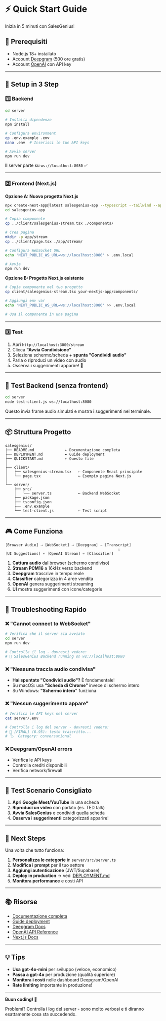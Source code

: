 # ⚡ Quick Start Guide

Inizia in 5 minuti con SalesGenius!

## 🎯 Prerequisiti

- Node.js 18+ installato
- Account [Deepgram](https://console.deepgram.com/) (500 ore gratis)
- Account [OpenAI](https://platform.openai.com/) con API key

---

## 🚀 Setup in 3 Step

### 1️⃣ Backend

```bash
cd server

# Installa dipendenze
npm install

# Configura environment
cp .env.example .env
nano .env  # Inserisci le tue API keys

# Avvia server
npm run dev
```

Il server parte su `ws://localhost:8080` ✅

---

### 2️⃣ Frontend (Next.js)

**Opzione A: Nuovo progetto Next.js**

```bash
npx create-next-app@latest salesgenius-app --typescript --tailwind --app
cd salesgenius-app

# Copia componente
cp ../client/salesgenius-stream.tsx ./components/

# Crea pagina
mkdir -p app/stream
cp ../client/page.tsx ./app/stream/

# Configura WebSocket URL
echo 'NEXT_PUBLIC_WS_URL=ws://localhost:8080' > .env.local

# Avvia
npm run dev
```

**Opzione B: Progetto Next.js esistente**

```bash
# Copia componente nel tuo progetto
cp client/salesgenius-stream.tsx your-nextjs-app/components/

# Aggiungi env var
echo 'NEXT_PUBLIC_WS_URL=ws://localhost:8080' >> .env.local

# Usa il componente in una pagina
```

---

### 3️⃣ Test

1. Apri `http://localhost:3000/stream`
2. Clicca **"Avvia Condivisione"**
3. Seleziona schermo/scheda + **spunta "Condividi audio"**
4. Parla o riproduci un video con audio
5. Osserva i suggerimenti apparire! 🎉

---

## 🧪 Test Backend (senza frontend)

```bash
cd server
node test-client.js ws://localhost:8080
```

Questo invia frame audio simulati e mostra i suggerimenti nel terminale.

---

## 📦 Struttura Progetto

```
salesgenius/
├── README.md              ← Documentazione completa
├── DEPLOYMENT.md          ← Guide deployment
├── QUICKSTART.md          ← Questo file
│
├── client/
│   ├── salesgenius-stream.tsx   ← Componente React principale
│   └── page.tsx                 ← Esempio pagina Next.js
│
└── server/
    ├── src/
    │   └── server.ts            ← Backend WebSocket
    ├── package.json
    ├── tsconfig.json
    ├── .env.example
    └── test-client.js           ← Test script
```

---

## 🎮 Come Funziona

```
[Browser Audio] → [WebSocket] → [Deepgram] → [Transcript]
                                                   ↓
[UI Suggestions] ← [OpenAI Stream] ← [Classifier]
```

1. **Cattura audio** dal browser (schermo condiviso)
2. **Stream PCM16** a 16kHz verso backend
3. **Deepgram** trascrive in tempo reale
4. **Classifier** categorizza in 4 aree vendita
5. **OpenAI** genera suggerimenti streaming
6. **UI** mostra suggerimenti con icone/categorie

---

## 🔧 Troubleshooting Rapido

### ❌ "Cannot connect to WebSocket"

```bash
# Verifica che il server sia avviato
cd server
npm run dev

# Controlla il log - dovresti vedere:
# 🚀 SalesGenius Backend running on ws://localhost:8080
```

### ❌ "Nessuna traccia audio condivisa"

- **Hai spuntato "Condividi audio"?** È fondamentale!
- Su macOS: usa **"Scheda di Chrome"** invece di schermo intero
- Su Windows: **"Schermo intero"** funziona

### ❌ "Nessun suggerimento appare"

```bash
# Verifica le API keys nel server
cat server/.env

# Controlla i log del server - dovresti vedere:
# 🎤 [FINAL] (0.95): testo trascritto...
# 🏷️  Category: conversational
```

### ❌ Deepgram/OpenAI errors

- Verifica le API keys
- Controlla crediti disponibili
- Verifica network/firewall

---

## 🎯 Test Scenario Consigliato

1. **Apri Google Meet/YouTube** in una scheda
2. **Riproduci un video** con parlato (es. TED talk)
3. **Avvia SalesGenius** e condividi quella scheda
4. **Osserva i suggerimenti** categorizzati apparire!

---

## 🚀 Next Steps

Una volta che tutto funziona:

1. **Personalizza le categorie** in `server/src/server.ts`
2. **Modifica i prompt** per il tuo settore
3. **Aggiungi autenticazione** (JWT/Supabase)
4. **Deploy in production** → vedi [DEPLOYMENT.md](DEPLOYMENT.md)
5. **Monitora performance** e costi API

---

## 📚 Risorse

- [Documentazione completa](README.md)
- [Guide deployment](DEPLOYMENT.md)
- [Deepgram Docs](https://developers.deepgram.com/)
- [OpenAI API Reference](https://platform.openai.com/docs/api-reference)
- [Next.js Docs](https://nextjs.org/docs)

---

## 💡 Tips

- **Usa gpt-4o-mini** per sviluppo (veloce, economico)
- **Passa a gpt-4o** per produzione (qualità superiore)
- **Monitora i costi** nelle dashboard Deepgram/OpenAI
- **Rate limiting** importante in produzione!

---

**Buon coding! 🎉**

Problemi? Controlla i log del server - sono molto verbosi e ti diranno esattamente cosa sta succedendo.
